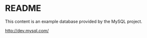 README
======

This content is an example database provided by the MySQL project.

http://dev.mysql.com/